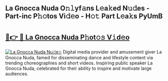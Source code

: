 ## La Gnocca Nuda O𝚗𝚕yf𝚊ns L𝚎a𝚔ed N𝚞𝚍es - Part-inc P𝚑𝚘tos Vi𝚍𝚎o - H𝚘𝚝 Part L𝚎a𝚔s PyUmB

# <h2><a href="http://kff5rld.oniu.top/?m=La+Gnocca+Nuda">🔗👉 🔴 La Gnocca Nuda P𝚑ot𝚘𝚜 V𝚒d𝚎o</a></h2>

[![La Gnocca Nuda Nu𝚍e𝚜](https://i.imgur.com/0qMVB7G.gif)](http://kff5rld.oniu.top/?m=La+Gnocca+Nuda)
Digital media provider and amusement giver La Gnocca Nuda, famed for disseminating dance and lifestyle content via trending choreographies and short videos. Inspiring public speaker La Gnocca Nuda, celebrated for their ability to inspire and motivate large audiences.  
